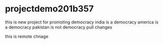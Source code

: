 # projectdemo201b357
this is new project for promoting democracy
india   is a democracy 
america  is a democracy
pakistan is not democracy
pull changes



this is remote chnage

